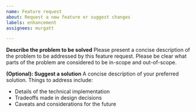 ```yaml
---
name: Feature request
about: Request a new feature or suggest changes
labels: enhancement
assignees: murgatt

---
```


**Describe the problem to be solved**
Please present a concise description of the problem to be addressed by this feature request. Please be clear what parts of the problem are considered to be in-scope and out-of-scope.

**(Optional): Suggest a solution**
A concise description of your preferred solution. Things to address include:
* Details of the technical implementation
* Tradeoffs made in design decisions
* Caveats and considerations for the future
